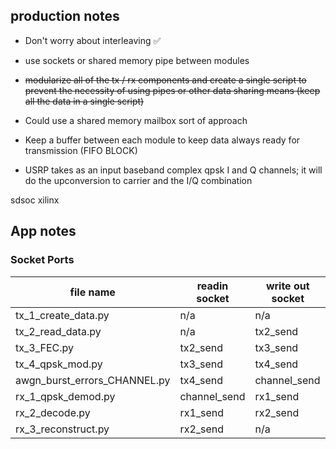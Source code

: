 <!-- # **SpyDR** -->

## production notes

* Don't worry about interleaving :white_check_mark:

* use sockets or shared memory pipe between modules

* <del> modularize all of the tx / rx components and create a single script to prevent the necessity of using pipes or other data sharing means (keep all the data in a single script)

* Could use a shared memory mailbox sort of approach

* Keep a buffer between each module to keep data always ready for transmission (FIFO BLOCK)

* USRP takes as an input baseband complex qpsk I and Q channels; it will do the upconversion to carrier and the I/Q combination

sdsoc xilinx

## App notes

### Socket Ports

| file name | readin socket | write out socket|
|-----------|---------------|-----------------|
|tx_1_create_data.py | n/a | n/a |
|tx_2_read_data.py | n/a | tx2_send |
|tx_3_FEC.py | tx2_send | tx3_send |
|tx_4_qpsk_mod.py | tx3_send | tx4_send |
|awgn_burst_errors_CHANNEL.py | tx4_send | channel_send |
|rx_1_qpsk_demod.py | channel_send | rx1_send |
|rx_2_decode.py | rx1_send | rx2_send |
|rx_3_reconstruct.py | rx2_send | n/a |
